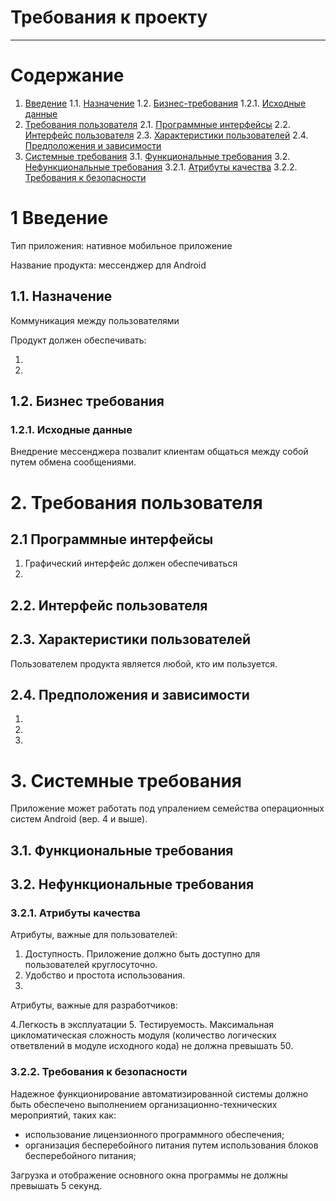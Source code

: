 ﻿# Требования к проекту
---

# Содержание

1. [Введение](#intro)
    1.1. [Назначение](#appointment)
    1.2. [Бизнес-требования](#business)
        1.2.1. [Исходные данные](#data)
2. [Требования пользователя](#requirements)
    2.1. [Программные интерфейсы](#interfaces)
    2.2. [Интерфейс пользователя](#ui)
    2.3. [Характеристики пользователей](#users)
    2.4. [Предположения и зависимости](#dependence)
3. [Системные требования](#systemreq)
    3.1. [Функциональные требования](#functionalreq)
    3.2. [Нефункциональные требования](#nonfunctionalreq)
        3.2.1. [Атрибуты качества](#qa)
        3.2.2. [Требования к безопасности](#security)


<a name = "intro"/>

# 1 Введение

Тип приложения: нативное мобильное приложение

Название продукта: мессенджер для Android


<a name = "appointment"/>

## 1.1. Назначение

Коммуникация между пользователями

Продукт должен обеспечивать:

1. 

2.


<a name = "business"/>

## 1.2. Бизнес требования


<a name = "data"/>

### 1.2.1. Исходные данные

Внедрение мессенджера позвалит клиентам общаться между собой путем обмена сообщениями.


<a name = "requirements"/>

# 2. Требования пользователя


<a name = "interfaces"/>

## 2.1 Программные интерфейсы

1. Графический интерфейс должен обеспечиваться  
2. 


<a name = "ui"/>

## 2.2. Интерфейс пользователя


<a name = "users"/>

## 2.3. Характеристики пользователей

Пользователем продукта является любой, кто им пользуется.


<a name = "dependence"/>

## 2.4. Предположения и зависимости

1. 
2. 
3. 

<a name = "systemreq"/>

# 3. Системные требования

Приложение может работать под упралением семейства операционных систем Android (вер. 4 и выше).


<a name = "functionalreq"/>

## 3.1. Функциональные требования


<a name = "nonfunctionalreq"/>

## 3.2. Нефункциональные требования


<a name = "qa"/>

### 3.2.1. Атрибуты качества

Атрибуты, важные для пользователей:
1. Доступность. Приложение должно быть доступно для пользователей круглосуточно.
2. Удобство и простота использования.
3. 

Атрибуты, важные для разработчиков:

4.Легкость в эксплуатации
5. Тестируемость. Максимальная цикломатическая сложность модуля (количество логических ответвлений в модуле исходного кода) не должна превышать 50.


<a name = "security"/>

### 3.2.2. Требования к безопасности

Надежное функционирование автоматизированной системы должно быть обеспечено выполнением организационно-технических мероприятий, таких как:

- использование лицензионного программного обеспечения;
- организация бесперебойного питания путем использования блоков бесперебойного питания;

Загрузка и отображение основного окна программы не должны превышать 5 секунд. 
